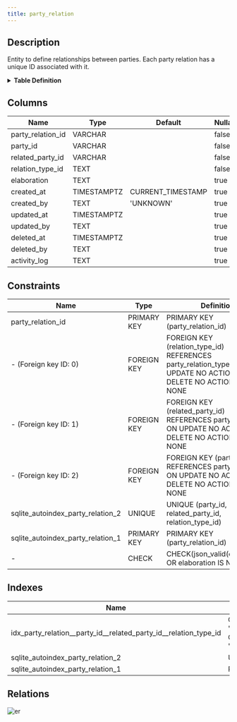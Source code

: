 ```yaml
---
title: party_relation
---
```


## Description

Entity to define relationships between parties. Each party relation has a unique
ID associated with it.

<details>
<summary><strong>Table Definition</strong></summary>

```sql
CREATE TABLE "party_relation" (
    "party_relation_id" VARCHAR PRIMARY KEY NOT NULL,
    "party_id" VARCHAR NOT NULL,
    "related_party_id" VARCHAR NOT NULL,
    "relation_type_id" TEXT NOT NULL,
    "elaboration" TEXT CHECK(json_valid(elaboration) OR elaboration IS NULL),
    "created_at" TIMESTAMPTZ DEFAULT CURRENT_TIMESTAMP,
    "created_by" TEXT DEFAULT 'UNKNOWN',
    "updated_at" TIMESTAMPTZ,
    "updated_by" TEXT,
    "deleted_at" TIMESTAMPTZ,
    "deleted_by" TEXT,
    "activity_log" TEXT,
    FOREIGN KEY("party_id") REFERENCES "party"("party_id"),
    FOREIGN KEY("related_party_id") REFERENCES "party"("party_id"),
    FOREIGN KEY("relation_type_id") REFERENCES "party_relation_type"("code"),
    UNIQUE("party_id", "related_party_id", "relation_type_id")
)
```

</details>

## Columns

| Name              | Type        | Default           | Nullable | Parents                                                                                 | Comment                                                 |
| ----------------- | ----------- | ----------------- | -------- | --------------------------------------------------------------------------------------- | ------------------------------------------------------- |
| party_relation_id | VARCHAR     |                   | false    |                                                                                         | {"isSqlDomainZodDescrMeta":true,"isVarChar":true}       |
| party_id          | VARCHAR     |                   | false    | [party](/docs/standard-library/rssd-schema/party)                             | {"isSqlDomainZodDescrMeta":true,"isVarChar":true}       |
| related_party_id  | VARCHAR     |                   | false    | [party](/docs/standard-library/rssd-schema/party)                             | {"isSqlDomainZodDescrMeta":true,"isVarChar":true}       |
| relation_type_id  | TEXT        |                   | false    | [party_relation_type](/docs/standard-library/rssd-schema/party_relation_type) |                                                         |
| elaboration       | TEXT        |                   | true     |                                                                                         | {"isSqlDomainZodDescrMeta":true,"isJsonText":true}      |
| created_at        | TIMESTAMPTZ | CURRENT_TIMESTAMP | true     |                                                                                         |                                                         |
| created_by        | TEXT        | 'UNKNOWN'         | true     |                                                                                         |                                                         |
| updated_at        | TIMESTAMPTZ |                   | true     |                                                                                         |                                                         |
| updated_by        | TEXT        |                   | true     |                                                                                         |                                                         |
| deleted_at        | TIMESTAMPTZ |                   | true     |                                                                                         |                                                         |
| deleted_by        | TEXT        |                   | true     |                                                                                         |                                                         |
| activity_log      | TEXT        |                   | true     |                                                                                         | {"isSqlDomainZodDescrMeta":true,"isJsonSqlDomain":true} |

## Constraints

| Name                              | Type        | Definition                                                                                                              |
| --------------------------------- | ----------- | ----------------------------------------------------------------------------------------------------------------------- |
| party_relation_id                 | PRIMARY KEY | PRIMARY KEY (party_relation_id)                                                                                         |
| - (Foreign key ID: 0)             | FOREIGN KEY | FOREIGN KEY (relation_type_id) REFERENCES party_relation_type (code) ON UPDATE NO ACTION ON DELETE NO ACTION MATCH NONE |
| - (Foreign key ID: 1)             | FOREIGN KEY | FOREIGN KEY (related_party_id) REFERENCES party (party_id) ON UPDATE NO ACTION ON DELETE NO ACTION MATCH NONE           |
| - (Foreign key ID: 2)             | FOREIGN KEY | FOREIGN KEY (party_id) REFERENCES party (party_id) ON UPDATE NO ACTION ON DELETE NO ACTION MATCH NONE                   |
| sqlite_autoindex_party_relation_2 | UNIQUE      | UNIQUE (party_id, related_party_id, relation_type_id)                                                                   |
| sqlite_autoindex_party_relation_1 | PRIMARY KEY | PRIMARY KEY (party_relation_id)                                                                                         |
| -                                 | CHECK       | CHECK(json_valid(elaboration) OR elaboration IS NULL)                                                                   |

## Indexes

| Name                                                             | Definition                                                                                                                                              |
| ---------------------------------------------------------------- | ------------------------------------------------------------------------------------------------------------------------------------------------------- |
| idx_party_relation__party_id__related_party_id__relation_type_id | CREATE INDEX "idx_party_relation__party_id__related_party_id__relation_type_id" ON "party_relation"("party_id", "related_party_id", "relation_type_id") |
| sqlite_autoindex_party_relation_2                                | UNIQUE (party_id, related_party_id, relation_type_id)                                                                                                   |
| sqlite_autoindex_party_relation_1                                | PRIMARY KEY (party_relation_id)                                                                                                                         |

## Relations

![er](../../../../../assets/party_relation.svg)

